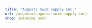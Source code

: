 ```yaml
---
title: "Augusta Swim Supply Inc."
url: /augusta/augusta-swim-supply-inc/
shop: swimming pool
---
```

